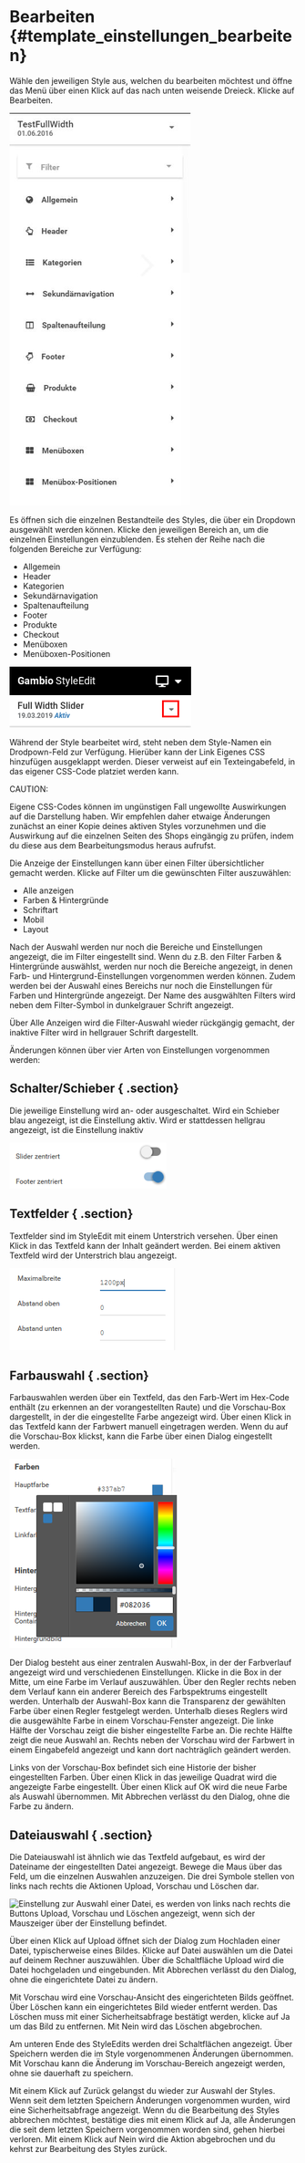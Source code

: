 # Bearbeiten {#template_einstellungen_bearbeiten}

Wähle den jeweiligen Style aus, welchen du bearbeiten möchtest und öffne das Menü über einen Klick auf das nach unten weisende Dreieck. Klicke auf Bearbeiten.

![](Bilder/Abb136_BearbeitenEinesStyles.JPG "Bearbeiten eines Styles")

Es öffnen sich die einzelnen Bestandteile des Styles, die über ein Dropdown ausgewählt werden können. Klicke den jeweiligen Bereich an, um die einzelnen Einstellungen einzublenden. Es stehen der Reihe nach die folgenden Bereiche zur Verfügung:

-   Allgemein
-   Header
-   Kategorien
-   Sekundärnavigation
-   Spaltenaufteilung
-   Footer
-   Produkte
-   Checkout
-   Menüboxen
-   Menüboxen-Positionen

![](Bilder/StyleBearbeitenDropdown.png "Dropown neben dem Stylenamen nach Bearbeiten des Styles")

Während der Style bearbeitet wird, steht neben dem Style-Namen ein Drodpown-Feld zur Verfügung. Hierüber kann der Link Eigenes CSS hinzufügen ausgeklappt werden. Dieser verweist auf ein Texteingabefeld, in das eigener CSS-Code platziet werden kann.

CAUTION:

Eigene CSS-Codes können im ungünstigen Fall ungewollte Auswirkungen auf die Darstellung haben. Wir empfehlen daher etwaige Änderungen zunächst an einer Kopie deines aktiven Styles vorzunehmen und die Auswirkung auf die einzelnen Seiten des Shops eingängig zu prüfen, indem du diese aus dem Bearbeitungsmodus heraus aufrufst.

Die Anzeige der Einstellungen kann über einen Filter übersichtlicher gemacht werden. Klicke auf Filter um die gewünschten Filter auszuwählen:

-   Alle anzeigen
-   Farben & Hintergründe
-   Schriftart
-   Mobil
-   Layout

Nach der Auswahl werden nur noch die Bereiche und Einstellungen angezeigt, die im Filter eingestellt sind. Wenn du z.B. den Filter Farben & Hintergründe auswählst, werden nur noch die Bereiche angezeigt, in denen Farb- und Hintergrund-Einstellungen vorgenommen werden können. Zudem werden bei der Auswahl eines Bereichs nur noch die Einstellungen für Farben und Hintergründe angezeigt. Der Name des ausgwählten Filters wird neben dem Filter-Symbol in dunkelgrauer Schrift angezeigt.

Über Alle Anzeigen wird die Filter-Auswahl wieder rückgängig gemacht, der inaktive Filter wird in hellgrauer Schrift dargestellt.

Änderungen können über vier Arten von Einstellungen vorgenommen werden:

## Schalter/Schieber { .section}

Die jeweilige Einstellung wird an- oder ausgeschaltet. Wird ein Schieber blau angezeigt, ist die Einstellung aktiv. Wird er stattdessen hellgrau angezeigt, ist die Einstellung inaktiv

![](Bilder/Abb137_StyleEdit3_styleBearbeitenAN_AUS.PNG "Eine aktive (unten) und eine inaktive Einstellung")

## Textfelder { .section}

Textfelder sind im StyleEdit mit einem Unterstrich versehen. Über einen Klick in das Textfeld kann der Inhalt geändert werden. Bei einem aktiven Textfeld wird der Unterstrich blau angezeigt.

![](Bilder/Abb138_StyleEdit3_styleBearbeiten_Eingabe.PNG "Textfelder, das aktive Textfeld ist blau markiert")

## Farbauswahl { .section}

Farbauswahlen werden über ein Textfeld, das den Farb-Wert im Hex-Code enthält \(zu erkennen an der vorangestellten Raute\) und die Vorschau-Box dargestellt, in der die eingestellte Farbe angezeigt wird. Über einen Klick in das Textfeld kann der Farbwert manuell eingetragen werden. Wenn du auf die Vorschau-Box klickst, kann die Farbe über einen Dialog eingestellt werden.

![](Bilder/Abb139_StyleEdit3_styleBearbeiten_Farbe.PNG "Dialog zum Ändern einer Farbe")

Der Dialog besteht aus einer zentralen Auswahl-Box, in der der Farbverlauf angezeigt wird und verschiedenen Einstellungen. Klicke in die Box in der Mitte, um eine Farbe im Verlauf auszuwählen. Über den Regler rechts neben dem Verlauf kann ein anderer Bereich des Farbspektrums eingestellt werden. Unterhalb der Auswahl-Box kann die Transparenz der gewählten Farbe über einen Regler festgelegt werden. Unterhalb dieses Reglers wird die ausgewählte Farbe in einem Vorschau-Fenster angezeigt. Die linke Hälfte der Vorschau zeigt die bisher eingestellte Farbe an. Die rechte Hälfte zeigt die neue Auswahl an. Rechts neben der Vorschau wird der Farbwert in einem Eingabefeld angezeigt und kann dort nachträglich geändert werden.

Links von der Vorschau-Box befindet sich eine Historie der bisher eingestellten Farben. Über einen Klick in das jeweilige Quadrat wird die angezeigte Farbe eingestellt. Über einen Klick auf OK wird die neue Farbe als Auswahl übernommen. Mit Abbrechen verlässt du den Dialog, ohne die Farbe zu ändern.

## Dateiauswahl { .section}

Die Dateiauswahl ist ähnlich wie das Textfeld aufgebaut, es wird der Dateiname der eingestellten Datei angezeigt. Bewege die Maus über das Feld, um die einzelnen Auswahlen anzuzeigen. Die drei Symbole stellen von links nach rechts die Aktionen Upload, Vorschau und Löschen dar.

![](Bilder/Abb140_StyleEdit3_styleBearbeiten_Datei.PNG "Einstellung zur Auswahl einer Datei, es werden von links nach
        rechts die Buttons Upload,
        Vorschau und Löschen angezeigt,
        wenn sich der Mauszeiger über der Einstellung befindet.")

Über einen Klick auf Upload öffnet sich der Dialog zum Hochladen einer Datei, typischerweise eines Bildes. Klicke auf Datei auswählen um die Datei auf deinem Rechner auszuwählen. Über die Schaltfläche Upload wird die Datei hochgeladen und eingebunden. Mit Abbrechen verlässt du den Dialog, ohne die eingerichtete Datei zu ändern.

Mit Vorschau wird eine Vorschau-Ansicht des eingerichteten Bilds geöffnet. Über Löschen kann ein eingerichtetes Bild wieder entfernt werden. Das Löschen muss mit einer Sicherheitsabfrage bestätigt werden, klicke auf Ja um das Bild zu entfernen. Mit Nein wird das Löschen abgebrochen.

Am unteren Ende des StyleEdits werden drei Schaltflächen angezeigt. Über Speichern werden die im Style vorgenommenen Änderungen übernommen. Mit Vorschau kann die Änderung im Vorschau-Bereich angezeigt werden, ohne sie dauerhaft zu speichern.

Mit einem Klick auf Zurück gelangst du wieder zur Auswahl der Styles. Wenn seit dem letzten Speichern Änderungen vorgenommen wurden, wird eine Sicherheitsabfrage angezeigt. Wenn du die Bearbeitung des Styles abbrechen möchtest, bestätige dies mit einem Klick auf Ja, alle Änderungen die seit dem letzten Speichern vorgenommen worden sind, gehen hierbei verloren. Mit einem Klick auf Nein wird die Aktion abgebrochen und du kehrst zur Bearbeitung des Styles zurück.



